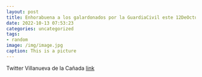 ```yaml
---
layout: post
title: Enhorabuena a los galardonados por la GuardiaCivil este 12DeOctubre y especialmente a los dos integrantes de nuestra PolicíaL...
date: 2022-10-13 07:53:23
categories: uncategorized
tags:
- random
image: /img/image.jpg
caption: This is a picture
---
```

Twitter Villanueva de la Cañada [link](https://twitter.com/AytoVDLCanada/status/1580185901337964545)
